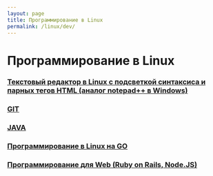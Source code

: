 ```yaml
---
layout: page
title: Программирование в Linux
permalink: /linux/dev/
---
```


# Программирование в Linux

### [Текстовый редактор в Linux с подсветкой синтаксиса и парных тегов HTML (аналог notepad++ в Windows)](/linux/editors/)

### [GIT](/linux/dev/git/)

### [JAVA](//javadev.org/development-tools/jdk/installation/)

### [Программирование в Linux на GO](/linux/dev/go/)

### [Программирование для Web (Ruby on Rails, Node.JS)](/linux/dev/web/)
